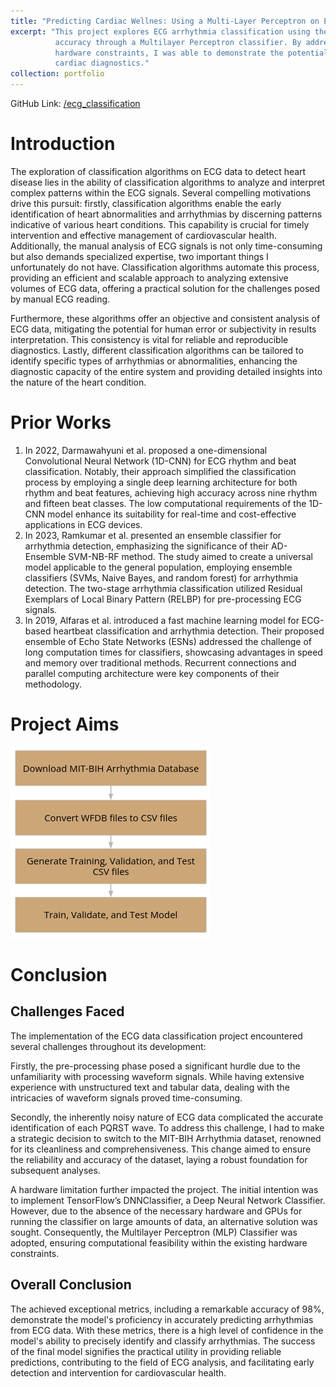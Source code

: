 ```yaml
---
title: "Predicting Cardiac Wellnes: Using a Multi-Layer Perceptron on ECG Data"
excerpt: "This project explores ECG arrhythmia classification using the MIT-BIH Arrhythmia Database, achieving 98% 
          accuracy through a Multilayer Perceptron classifier. By addressing challenges in signal preprocessing and 
          hardware constraints, I was able to demonstrate the potential of machine learning to automate and enhance 
          cardiac diagnostics."
collection: portfolio
---
```


GitHub Link: [/ecg_classification](https://github.com/carrliitos/ecg_classification)

# Introduction

The exploration of classification algorithms on ECG data to detect heart disease lies in the ability of classification 
algorithms to analyze and interpret complex patterns within the ECG signals. Several compelling motivations drive this 
pursuit: firstly, classification algorithms enable the early identification of heart abnormalities and arrhythmias by 
discerning patterns indicative of various heart conditions. This capability is crucial for timely intervention and 
effective management of cardiovascular health. Additionally, the manual analysis of ECG signals is not only time-consuming 
but also demands specialized expertise, two important things I unfortunately do not have. Classification algorithms 
automate this process, providing an efficient and scalable approach to analyzing extensive volumes of ECG data, offering 
a practical solution for the challenges posed by manual ECG reading.

Furthermore, these algorithms offer an objective and consistent analysis of ECG data, mitigating the potential for human 
error or subjectivity in results interpretation. This consistency is vital for reliable and reproducible diagnostics. 
Lastly, different classification algorithms can be tailored to identify specific types of arrhythmias or abnormalities, 
enhancing the diagnostic capacity of the entire system and providing detailed insights into the nature of the heart 
condition.

# Prior Works

1. In 2022, Darmawahyuni et al. proposed a one-dimensional Convolutional Neural Network (1D-CNN) for ECG rhythm and beat 
classification. Notably, their approach simplified the classification process by employing a single deep learning 
architecture for both rhythm and beat features, achieving high accuracy across nine rhythm and fifteen beat classes. 
The low computational requirements of the 1D-CNN model enhance its suitability for real-time and cost-effective applications 
in ECG devices.
2. In 2023, Ramkumar et al. presented an ensemble classifier for arrhythmia detection, emphasizing the significance of 
their AD-Ensemble SVM-NB-RF method. The study aimed to create a universal model applicable to the general population, 
employing ensemble classifiers (SVMs, Naive Bayes, and random forest) for arrhythmia detection. The two-stage arrhythmia 
classification utilized Residual Exemplars of Local Binary Pattern (RELBP) for pre-processing ECG signals.
3. In 2019, Alfaras et al. introduced a fast machine learning model for ECG-based heartbeat classification and arrhythmia 
detection. Their proposed ensemble of Echo State Networks (ESNs) addressed the challenge of long computation times for 
classifiers, showcasing advantages in speed and memory over traditional methods. Recurrent connections and parallel 
computing architecture were key components of their methodology.

# Project Aims

![](../images/portfolio-2/methods.png)

# Conclusion

## Challenges Faced

The implementation of the ECG data classification project encountered several challenges throughout its development:

Firstly, the pre-processing phase posed a significant hurdle due to the unfamiliarity with processing waveform signals. 
While having extensive experience with unstructured text and tabular data, dealing with the intricacies of waveform 
signals proved time-consuming.

Secondly, the inherently noisy nature of ECG data complicated the accurate identification of each PQRST wave. To address 
this challenge, I had to make a strategic decision to switch to the MIT-BIH Arrhythmia dataset, renowned for its cleanliness 
and comprehensiveness. This change aimed to ensure the reliability and accuracy of the dataset, laying a robust foundation 
for subsequent analyses.

A hardware limitation further impacted the project. The initial intention was to implement TensorFlow’s DNNClassifier, a 
Deep Neural Network Classifier. However, due to the absence of the necessary hardware and GPUs for running the classifier 
on large amounts of data, an alternative solution was sought. Consequently, the Multilayer Perceptron (MLP) Classifier was 
adopted, ensuring computational feasibility within the existing hardware constraints.

## Overall Conclusion

The achieved exceptional metrics, including a remarkable accuracy of 98%, demonstrate the model's proficiency in accurately 
predicting arrhythmias from ECG data. With these metrics, there is a high level of confidence in the model's ability to 
precisely identify and classify arrhythmias. The success of the final model signifies the practical utility in providing 
reliable predictions, contributing to the field of ECG analysis, and facilitating early detection and intervention for 
cardiovascular health.
